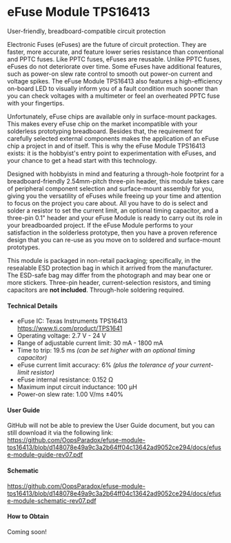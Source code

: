 # eFuse Module TPS16413
User-friendly, breadboard-compatible circuit protection

Electronic Fuses (eFuses) are the future of circuit protection. They are faster, more accurate, and feature lower series resistance than conventional and PPTC fuses. Like PPTC fuses, eFuses are reusable. Unlike PPTC fuses, eFuses do not deteriorate over time. Some eFuses have additional features, such as power-on slew rate control to smooth out power-on current and voltage spikes. The eFuse Module TPS16413 also features a high-efficiency on-board LED to visually inform you of a fault condition much sooner than you can check voltages with a multimeter or feel an overheated PPTC fuse with your fingertips.

Unfortunately, eFuse chips are available only in surface-mount packages. This makes every eFuse chip on the market incompatible with your solderless prototyping breadboard. Besides that, the requirement for carefully selected external components makes the application of an eFuse chip a project in and of itself. This is why the eFuse Module TPS16413 exists: it is the hobbyist's entry point to experimentation with eFuses, and your chance to get a head start with this technology.

Designed with hobbyists in mind and featuring a through-hole footprint for a breadboard-friendly 2.54mm-pitch three-pin header, this module takes care of peripheral component selection and surface-mount assembly for you, giving you the versatility of eFuses while freeing up your time and attention to focus on the project you care about. All you have to do is select and solder a resistor to set the current limit, an optional timing capacitor, and a three-pin 0.1" header and your eFuse Module is ready to carry out its role in your breadboarded project. If the eFuse Module performs to your satisfaction in the solderless prototype, then you have a proven reference design that you can re-use as you move on to soldered and surface-mount prototypes.

This module is packaged in non-retail packaging; specifically, in the resealable ESD protection bag in which it arrived from the manufacturer. The ESD-safe bag may differ from the photograph and may bear one or more stickers. Three-pin header, current-selection resistors, and timing capacitors are **not included**. Through-hole soldering required.

#### Technical Details
* eFuse IC: Texas Instruments TPS16413
    https://www.ti.com/product/TPS1641
* Operating voltage: 2.7 V - 24 V
* Range of adjustable current limit: 30 mA - 1800 mA
* Time to trip: 19.5 ms _(can be set higher with an optional timing capacitor)_
* eFuse current limit accuracy: 6% _(plus the tolerance of your current-limit resistor)_
* eFuse internal resistance: 0.152 Ω
* Maximum input circuit inductance: 100 µH
* Power-on slew rate: 1.00 V/ms ±40%

#### User Guide
GitHub will not be able to preview the User Guide document, but you can still download it via the following link:
https://github.com/OopsParadox/efuse-module-tps16413/blob/d148078e49a9c3a2b64ff04c13642ad9052ce294/docs/efuse-module-guide-rev07.pdf

#### Schematic
https://github.com/OopsParadox/efuse-module-tps16413/blob/d148078e49a9c3a2b64ff04c13642ad9052ce294/docs/efuse-module-schematic-rev07.pdf

#### How to Obtain
Coming soon!

